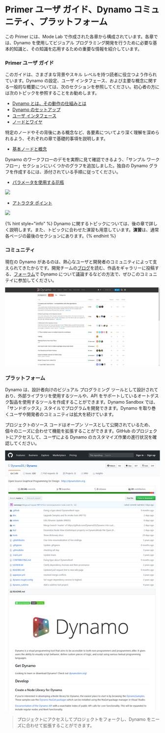 # Primer ユーザ ガイド、Dynamo コミュニティ、プラットフォーム

この Primer には、Mode Lab で作成された各章から構成されています。各章では、Dynamo を使用してビジュアル プログラミング開発を行うために必要な基本的知識と、その知識を応用するための重要な情報を紹介しています。

### Primer ユーザ ガイド

このガイドは、さまざまな背景やスキル レベルを持つ読者に役立つよう作られています。Dynamo の設定、ユーザ インタフェース、および主要な概念に関する一般的な概要については、次のセクションを参照してください。初心者の方には次のトピックを参照することをお勧めします。

* [Dynamo とは、その動作の仕組みとは](1-what-is-dynamo.md)
* [Dynamo のセットアップ](../2\_setup\_for\_dynamo/)
* [ユーザ インタフェース](../3\_user\_interface/)
* [ノードとワイヤ](../4\_nodes\_and\_wires/)

特定のノードやその背後にある概念など、各要素についてより深く理解を深められるよう、それぞれの章で基礎的事項を説明します。

* [基本ノードと概念](../5\_essential\_nodes\_and\_concepts/)

Dynamo のワークフローのデモを実際に見て確認できるよう、「サンプル ワークフロー」セクションにいくつかのグラフを追加しました。独自の Dynamo グラフを作成するには、添付されている手順に従ってください。

* [パラメータを使用する花瓶](../10\_sample\_workflow/10-1\_getting-started-workflows/1-parametric-vase.md)

![](../10\_sample\_workflow/images/10-1/1/vase1\(3\).gif)

* [アトラクタ ポイント](../10\_sample\_workflow/10-1\_getting-started-workflows/2-attractor-points.md)

![](images/1-2/attractor1.gif)

{% hint style="info" %} Dynamo に関するトピックについては、後の章で詳しく説明します。また、トピックに合わせた演習も用意しています。**演習**は、通常各ページの最後のセクションにあります。{% endhint %}

### コミュニティ

現在の Dynamo があるのは、熱心なユーザと開発者のコミュニティによって支えられてきたからです。開発チームの[ブログ](http://dynamobim.org/blog/)を読む、作品をギャラリーに投稿する、[フォーラム](https://forum.dynamobim.com)で Dynamo について議論するなどの方法で、ぜひこのコミュニテイに参加してください。

![The Forum](images/1-2/02-Community.png)

### プラットフォーム

Dynamo は、設計者向けのビジュアル プログラミング ツールとして設計されており、外部ライブラリを使用するツールや、API をサポートしているオートデスク製品を使用するツールを作成することができます。Dynamo Sandbox では、「サンドボックス」スタイルでプログラムを開発できます。Dynamo を取り巻くユーザや開発者のコミュニティは拡大を続けています。

プロジェクトのソース コードはオープン ソースとして公開されているため、個々のニーズに合わせて機能を拡張することができます。GitHub のプロジェクトにアクセスして、ユーザによる Dynamo のカスタマイズ作業の進行状況を確認してください。

![Dynamo リポジトリ](images/1-2/03-TheRepo.png)

> プロジェクトにアクセスしてプロジェクトをフォークし、Dynamo をニーズに合わせて拡張することができます。
